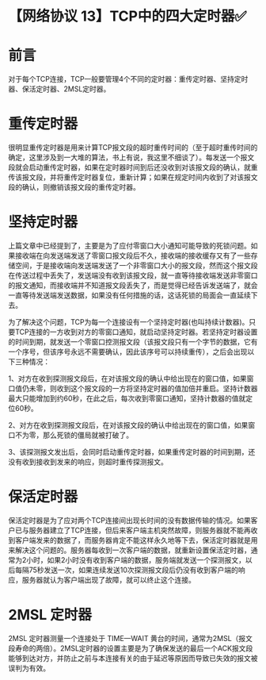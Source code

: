 # 【网络协议 13】TCP中的四大定时器✅

# **前言**

对于每个TCP连接，TCP一般要管理4个不同的定时器：重传定时器、坚持定时器、保活定时器、2MSL定时器。

# **重传定时器**

很明显重传定时器是用来计算TCP报文段的超时重传时间的（至于超时重传时间的确定，这里涉及到一大堆的算法，书上有说，我这里不细谈了）。每发送一个报文段就会启动重传定时器，如果在定时器时间到后还没收到对该报文段的确认，就重传该报文段，并将重传定时器复位，重新计算；如果在规定时间内收到了对该报文段的确认，则撤销该报文段的重传定时器。

# **坚持定时器**

上篇文章中已经提到了，主要是为了应付零窗口大小通知可能导致的死锁问题。如果接收端在向发送端发送了零窗口报文段后不久，接收端的接收缓存又有了一些存储空间，于是接收端向发送端发送了一个非零窗口大小的报文段，然而这个报文段在传送过程中丢失了，发送端没有收到该报文段，就一直等待接收端发送非零窗口的报文通知，而接收端并不知道报文段丢失了，而是觉得已经告诉发送端了，就会一直等待发送端发送数据，如果没有任何措施的话，这话死锁的局面会一直延续下去。

为了解决这个问题，TCP为每一个连接设有一个坚持定时器(也叫持续计数器)。只要TCP连接的一方收到对方的零窗口通知，就启动坚持定时器。若坚持定时器设置的时间到期，就发送一个零窗口控测报文段（该报文段只有一个字节的数据，它有一个序号，但该序号永远不需要确认，因此该序号可以持续重传），之后会出现以下三种情况：

1、对方在收到探测报文段后，在对该报文段的确认中给出现在的窗口值，如果窗口值仍未零，则收到这个报文段的一方将坚持定时器的值加倍并重启。坚持计数器最大只能增加到约60秒，在此之后，每次收到零窗口通知，坚持计数器的值就定位60秒。

2、对方在收到探测报文段后，在对该报文段的确认中给出现在的窗口值，如果窗口不为零，那么死锁的僵局就被打破了。

3、该探测报文发出后，会同时启动重传定时器，如果重传定时器的时间到期，还没有收到接收到发来的响应，则超时重传探测报文。

# **保活定时器**

保活定时器是为了应对两个TCP连接间出现长时间的没有数据传输的情况。如果客户已与服务器建立了TCP连接，但后来客户端主机突然故障，则服务器就不能再收到客户端发来的数据了，而服务器肯定不能这样永久地等下去，保活定时器就是用来解决这个问题的。服务器每收到一次客户端的数据，就重新设置保活定时器，通常为2小时，如果2小时没有收到客户端的数据，服务端就发送一个探测报文，以后每隔75秒发送一次，如果连续发送10次探测报文段后仍没有收到客户端的响应，服务器就认为客户端出现了故障，就可以终止这个连接。

# **2MSL 定时器**

2MSL 定时器测量一个连接处于 TIME—WAIT 黄台的时间，通常为2MSL（报文段寿命的两倍）。2MSL定时器的设置主要是为了确保发送的最后一个ACK报文段能够到达对方，并防止之前与本连接有关的由于延迟等原因而导致已失效的报文被误判为有效。